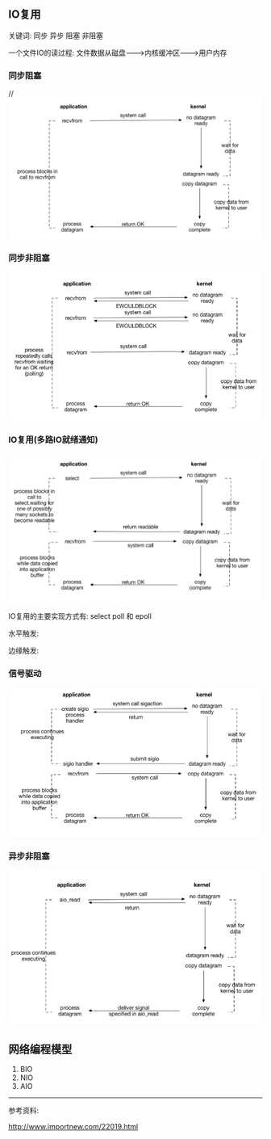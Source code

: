 ## IO复用

关键词: 同步 异步 阻塞 非阻塞

一个文件IO的读过程: 文件数据从磁盘--->内核缓冲区--->用户内存

### 同步阻塞

//![20180328221507](https://github.com/fxwfang/note/blob/master/nginx/image/20180328221507.png)



### 同步非阻塞

![20180328225314](https://github.com/fxwfang/note/blob/master/nginx/image/20180328225314.png)

### IO复用(多路IO就绪通知)

![20180328225845](https://github.com/fxwfang/note/blob/master/nginx/image/20180328225845.png)

IO复用的主要实现方式有: select poll 和 epoll

水平触发:

边缘触发:

### 信号驱动

![20180328230645](https://github.com/fxwfang/note/blob/master/nginx/image/20180328230645.png)

### 异步非阻塞

![20180328230811](https://github.com/fxwfang/note/blob/master/nginx/image/20180328230811.png)



## 网络编程模型



1. BIO
2. NIO
3. AIO



















---

参考资料:

http://www.importnew.com/22019.html
